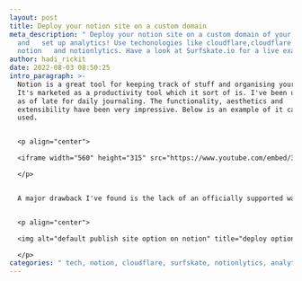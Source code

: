 ```yaml
---
layout: post
title: Deploy your notion site on a custom domain
meta_description: " Deploy your notion site on a custom domain of your choice
  and   set up analytics! Use techonologies like cloudflare,cloudflare workers,
  notion   and notionlytics. Have a look at Surfskate.io for a live example"
author: hadi_rickit
date: 2022-08-03 08:50:25
intro_paragraph: >-
  Notion is a great tool for keeping track of stuff and organising your life.
  It's marketed as a productivity tool which it sort of is. I've been using it
  as of late for daily journaling. The functionality, aesthetics and
  extensibility have been very impressive. Below is an example of it can be
  used.


  <p align="center">

  <iframe width="560" height="315" src="https://www.youtube.com/embed/3r0OGNy4NGg" title="YouTube video player" frameborder="0" allow="accelerometer; autoplay; clipboard-write; encrypted-media; gyroscope; picture-in-picture" allowfullscreen></iframe>

  </p>


  A major drawback I've found is the lack of an officially supported way to deploy your site onto a custom domain. The closest feature makes your site available at a .notionsite prefix which is not very pretty


  <p align="center">

  <img alt="default publish site option on notion" title="deploy options provided by notion" src="blob:https://rickithadi.com/743c76f8-59bd-4920-ae7f-8b3b3e980312"  style="width:50%; height:50%">

  </p>
categories: " tech, notion, cloudflare, surfskate, notionlytics, analytics, low code"
---
```

